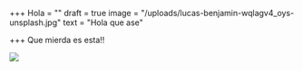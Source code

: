 +++
Hola = ""
draft = true
image = "/uploads/lucas-benjamin-wqlagv4_oys-unsplash.jpg"
text = "Hola que ase"

+++
Que mierda es esta!!

![](/uploads/alex-knight-idcau0ng9j4-unsplash.jpg)